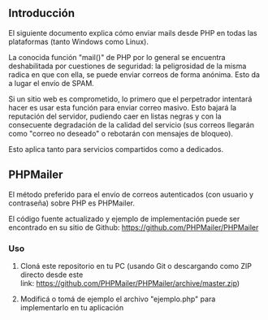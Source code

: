<h2>Introducci&oacute;n</h2>
<p>El siguiente documento explica c&oacute;mo enviar mails desde PHP en todas las plataformas (tanto Windows como Linux).</p>
<p>La conocida funci&oacute;n "mail()" de PHP por lo general se encuentra deshabilitada por cuestiones de seguridad: la peligrosidad de la misma radica en que con ella, se puede enviar correos de forma an&oacute;nima. Esto da a lugar el env&iacute;o de SPAM.</p>
<p>Si un sitio web es comprometido, lo primero que el perpetrador intentar&aacute; hacer es usar esta funci&oacute;n para enviar correo masivo. Esto bajar&aacute; la reputaci&oacute;n del servidor, pudiendo caer en listas negras y con la consecuente degradaci&oacute;n de la calidad del servicio (sus correos llegar&aacute;n como "correo no deseado" o rebotar&aacute;n con mensajes de bloqueo).</p>
<p>Esto aplica tanto para servicios compartidos como a dedicados.</p>
<h2>PHPMailer</h2>
<p>El m&eacute;todo preferido para el env&iacute;o de correos autenticados (con usuario y contrase&ntilde;a) sobre PHP es PHPMailer.</p>
<p>El c&oacute;digo fuente actualizado y ejemplo de implementaci&oacute;n puede ser encontrado en su sitio de Github:&nbsp;<a class="external-link" href="https://github.com/PHPMailer/PHPMailer" rel="nofollow">https://github.com/PHPMailer/PHPMailer</a></p>
<h3 id="EnviodemaildesdePHPconPHPMailer-Ejemplodeenv&iacute;odirecto">Uso</h3>
<ol>
<li>Clon&aacute; este repositorio en tu PC (usando Git o descargando como ZIP directo desde este link:&nbsp;<a href="https://github.com/PHPMailer/PHPMailer/archive/master.zip">https://github.com/PHPMailer/PHPMailer/archive/master.zip</a>)</li>
<li>
<p>Modific&aacute; o tom&aacute; de ejemplo el archivo "ejemplo.php" para implementarlo en tu aplicaci&oacute;n</p>
</li>
</ol>
